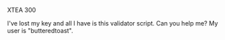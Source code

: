 XTEA
300

I've lost my key and all I have is this validator script. Can you help me? My user is "butteredtoast".
